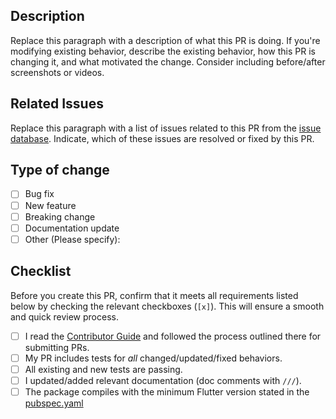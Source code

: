 ## Description
Replace this paragraph with a description of what this PR is doing. If you're modifying existing behavior, describe the existing behavior, how this PR is changing it, and what motivated the change. Consider including before/after screenshots or videos.

## Related Issues
Replace this paragraph with a list of issues related to this PR from the [issue database](https://github.com/danielkiing3/family_bottom_sheet/issues). Indicate, which of these issues are resolved or fixed by this PR.

## Type of change
- [ ] Bug fix
- [ ] New feature
- [ ] Breaking change
- [ ] Documentation update
- [ ] Other (Please specify):

## Checklist

Before you create this PR, confirm that it meets all requirements listed below by checking the relevant checkboxes (`[x]`).
This will ensure a smooth and quick review process.

- [ ] I read the [Contributor Guide] and followed the process outlined there for submitting PRs.
- [ ] My PR includes tests for *all* changed/updated/fixed behaviors.
- [ ] All existing and new tests are passing.
- [ ] I updated/added relevant documentation (doc comments with `///`).
- [ ] The package compiles with the minimum Flutter version stated in the [pubspec.yaml](https://github.com/danielkiing3/family_bottom_sheet/blob/main/pubspec.yaml#L3)

<!-- Links -->
[Contributor Guide]: https://github.com/danielkiing3/family_bottom_sheet/blob/main/CONTRIBUTING.md